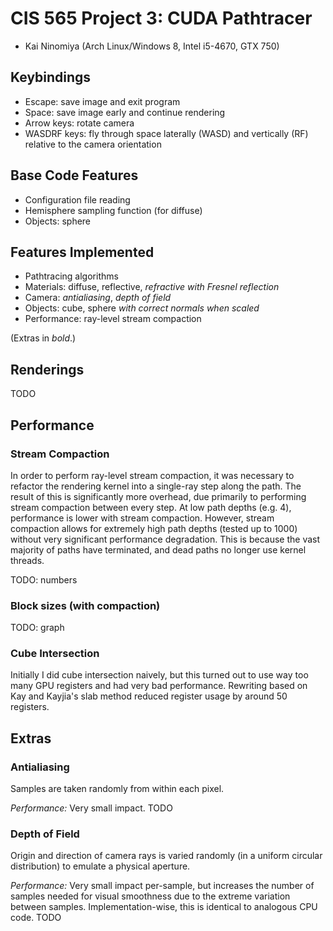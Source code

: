 CIS 565 Project 3: CUDA Pathtracer
==================================

* Kai Ninomiya (Arch Linux/Windows 8, Intel i5-4670, GTX 750)


Keybindings
-----------

* Escape: save image and exit program
* Space: save image early and continue rendering
* Arrow keys: rotate camera
* WASDRF keys: fly through space laterally (WASD) and vertically (RF) relative
  to the camera orientation


Base Code Features
------------------

* Configuration file reading
* Hemisphere sampling function (for diffuse)
* Objects: sphere


Features Implemented
--------------------

* Pathtracing algorithms
* Materials: diffuse, reflective, *refractive with Fresnel reflection*
* Camera: *antialiasing*, *depth of field*
* Objects: cube, sphere *with correct normals when scaled*
* Performance: ray-level stream compaction

(Extras in *bold*.)


Renderings
----------

TODO


Performance
-----------

### Stream Compaction

In order to perform ray-level stream compaction, it was necessary to refactor
the rendering kernel into a single-ray step along the path. The result of this
is significantly more overhead, due primarily to performing stream compaction
between every step. At low path depths (e.g. 4), performance is lower with
stream compaction. However, stream compaction allows for extremely high path
depths (tested up to 1000) without very significant performance degradation.
This is because the vast majority of paths have terminated, and dead paths no
longer use kernel threads.

TODO: numbers

### Block sizes (with compaction)

TODO: graph

### Cube Intersection

Initially I did cube intersection naively, but this turned out to use way too
many GPU registers and had very bad performance. Rewriting based on Kay and
Kayjia's slab method reduced register usage by around 50 registers.


Extras
------

### Antialiasing

Samples are taken randomly from within each pixel.

*Performance:* Very small impact. TODO

### Depth of Field

Origin and direction of camera rays is varied randomly (in a uniform circular
distribution) to emulate a physical aperture.

*Performance:* Very small impact per-sample, but increases the number of
samples needed for visual smoothness due to the extreme variation between
samples. Implementation-wise, this is identical to analogous CPU code. TODO
